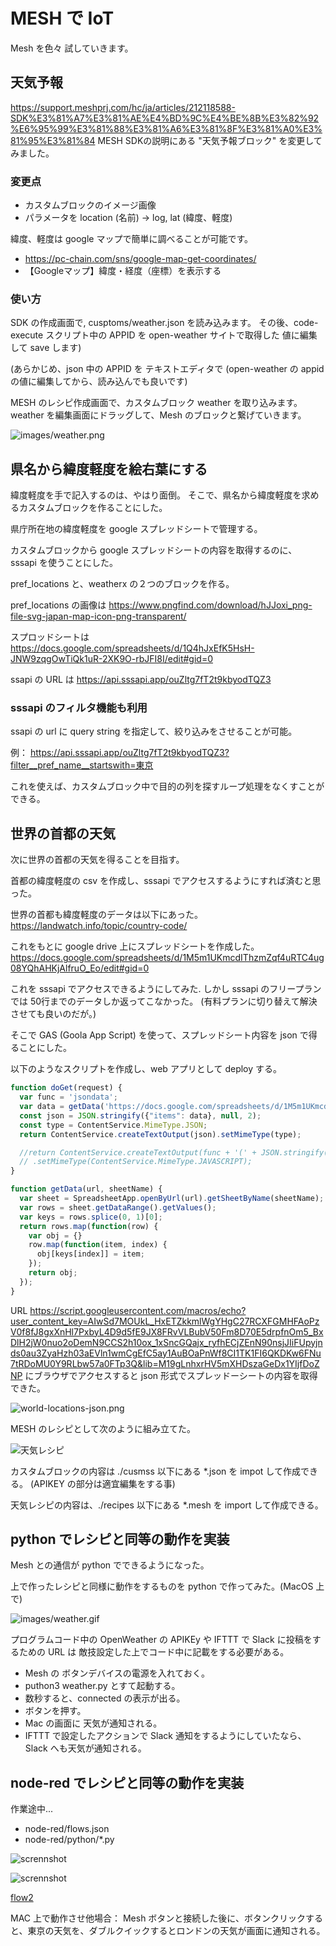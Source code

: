 # MESH で IoT

Mesh を色々 試していきます。

## 天気予報

<https://support.meshprj.com/hc/ja/articles/212118588-SDK%E3%81%A7%E3%81%AE%E4%BD%9C%E4%BE%8B%E3%82%92%E6%95%99%E3%81%88%E3%81%A6%E3%81%8F%E3%81%A0%E3%81%95%E3%81%84>
 MESH SDKの説明にある "天気予報ブロック" を変更してみました。

### 変更点

- カスタムブロックのイメージ画像
- パラメータを location (名前) -> log, lat (緯度、軽度)

緯度、軽度は google マップで簡単に調べることが可能です。

- <https://pc-chain.com/sns/google-map-get-coordinates/>
- 【Googleマップ】緯度・経度（座標）を表示する

### 使い方

SDK の作成画面で, cusptoms/weather.json  を読み込みます。
その後、code- execute スクリプト中の APPID を open-weather サイトで取得した 値に編集して save します)

(あらかじめ、json 中の APPID を テキストエディタで (open-weather の appid の値に編集してから、読み込んでも良いです)

MESH のレシピ作成画面で、カスタムブロック weather を取り込みます。
weather を編集画面にドラッグして、Mesh のブロックと繋げていきます。

![images/weather.png](images/weather.png)

## 県名から緯度軽度を絵右葉にする

緯度軽度を手で記入するのは、やはり面倒。
そこで、県名から緯度軽度を求めるカスタムブロックを作ることにした。

県庁所在地の緯度軽度を google スプレッドシートで管理する。

カスタムブロックから google スプレッドシートの内容を取得するのに、
sssapi を使うことにした。

pref_locations と、weatherx の２つのブロックを作る。

pref_locations の画像は <https://www.pngfind.com/download/hJJoxi_png-file-svg-japan-map-icon-png-transparent/>

スプロッドシートは <https://docs.google.com/spreadsheets/d/1Q4hJxEfK5HsH-JNW9zqgOwTiQk1uR-2XK9O-rbJFI8I/edit#gid=0>

ssapi の URL は <https://api.sssapi.app/ouZltg7fT2t9kbyodTQZ3>

### sssapi のフィルタ機能も利用

ssapi の url に query string を指定して、絞り込みをさせることが可能。

例：
<https://api.sssapi.app/ouZltg7fT2t9kbyodTQZ3?filter__pref_name__startswith=東京>

これを使えば、カスタムブロック中で目的の列を探すループ処理をなくすことができる。

## 世界の首都の天気

次に世界の首都の天気を得ることを目指す。

首都の緯度軽度の csv を作成し、sssapi でアクセスするようにすれば済むと思った。

世界の首都も緯度軽度のデータは以下にあった。
<https://landwatch.info/topic/country-code/>

これをもとに google drive 上にスプレッドシートを作成した。
<https://docs.google.com/spreadsheets/d/1M5m1UKmcdIThzmZqf4uRTC4ug08YQhAHKjAlfruO_Eo/edit#gid=0>

これを sssapi でアクセスできるようにしてみた.
しかし sssapi のフリープランでは 50行までのデータしか返ってこなかった。
(有料プランに切り替えて解決させても良いのだが。)

そこで  GAS (Goola App Script) を使って、スプレッドシート内容を json で得ることにした。

以下のようなスクリプトを作成し、web アプリとして deploy する。

```javascript
function doGet(request) {
  var func = 'jsondata';
  var data = getData('https://docs.google.com/spreadsheets/d/1M5m1UKmcdIThzmZqf4uRTC4ug08YQhAHKjAlfruO_Eo/edit#gid=0', 'locations');
  const json = JSON.stringify({"items": data}, null, 2);
  const type = ContentService.MimeType.JSON;
  return ContentService.createTextOutput(json).setMimeType(type);

  //return ContentService.createTextOutput(func + '(' + JSON.stringify(data, null, 2) + ')')
  // .setMimeType(ContentService.MimeType.JAVASCRIPT);
}

function getData(url, sheetName) {
  var sheet = SpreadsheetApp.openByUrl(url).getSheetByName(sheetName);
  var rows = sheet.getDataRange().getValues();
  var keys = rows.splice(0, 1)[0];
  return rows.map(function(row) {
    var obj = {}
    row.map(function(item, index) {
      obj[keys[index]] = item;
    });
    return obj;
  });
}
```
URL <https://script.googleusercontent.com/macros/echo?user_content_key=AIwSd7MOUkL_HxETZkkmlWgYHgC27RCXFGMHFAoPzV0f8fJ8gxXnHl7PxbyL4D9d5fE9JX8FRvVLBubV50Fm8D70E5drpfnOm5_BxDlH2jW0nuo2oDemN9CCS2h10ox_1xSncGQajx_ryfhECjZEnN90nsjJIiFUpyjnds0au3ZyaHzh03aEVln1wmCgEfC5ay1AuBOaPnWf8CI1TK1FI6QKDKw6FNu7tRDoMU0Y9RLbw57a0FTp3Q&lib=M19gLnhxrHV5mXHDszaGeDx1YIjfDoZNP>
にブラウザでアクセスすると json 形式でスプレッドーシートの内容を取得できた。

![world-locations-json.png](images/world-locations-json.png)

MESH のレシピとして次のように組み立てた。

![天気レシピ](./images/天気.png)

カスタムブロックの内容は ./cusmss 以下にある *.json を impot して作成できる。
(APIKEY の部分は適宜編集をする事)

天気レシピの内容は、./recipes 以下にある *.mesh を import して作成できる。

## python でレシピと同等の動作を実装

Mesh との通信が python でできるようになった。

上で作ったレシピと同様に動作をするものを python で作ってみた。(MacOS 上で)

![images/weather.gif](images/weather.gif)

プログラムコード中の OpenWeather の APIKEy や IFTTT で Slack に投稿をするための URL は 敵技設定した上でコード中に記載をする必要がある。

* Mesh の ボタンデバイスの電源を入れておく。
* puthon3 weather.py とすて起動する。
* 数秒すると、connected の表示が出る。
* ボタンを押す。
* Mac の画面に 天気が通知される。
* IFTTT で設定したアクションで Slack 通知をするようにしていたなら、Slack へも天気が通知される。
## node-red でレシピと同等の動作を実装

作業途中...

- node-red/flows.json
- node-red/python/*.py

![scrennshot](images/mesh-meets-node-red.gif)

![scrennshot](images/天気2.png)

[flow2](![scrennshot](images/mesh-meets-node-red.gif))

MAC 上で動作させ他場合：
Mesh ボタンと接続した後に、ボタンクリックすると、東京の天気を、ダブルクイックするとロンドンの天気が画面に通知される。
